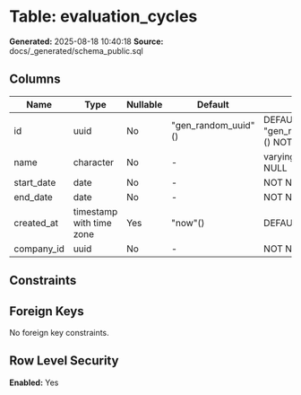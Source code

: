 ﻿# Table: evaluation_cycles

**Generated:** 2025-08-18 10:40:18
**Source:** docs/_generated/schema_public.sql

## Columns

| Name | Type | Nullable | Default | Notes |
|------|------|----------|---------|-------|
| id | uuid | No | "gen_random_uuid"() | DEFAULT "gen_random_uuid"() NOT NULL |
| name | character | No | - | varying(100) NOT NULL |
| start_date | date | No | - | NOT NULL |
| end_date | date | No | - | NOT NULL |
| created_at | timestamp with time zone | Yes | "now"() | DEFAULT "now"() |
| company_id | uuid | No | - | NOT NULL |


## Constraints



## Foreign Keys

No foreign key constraints.


## Row Level Security

**Enabled:** Yes


